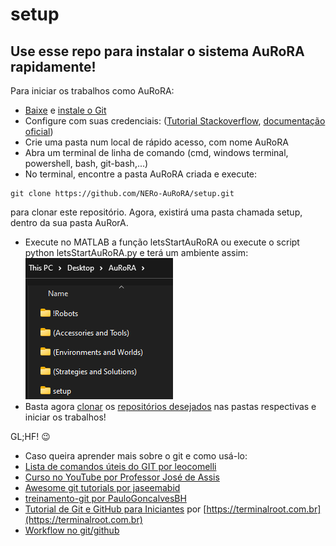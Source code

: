# setup

## Use esse repo para instalar o sistema AuRoRA rapidamente!

Para iniciar os trabalhos como AuRoRA:
- [Baixe](https://git-scm.com/downloads) e [instale o Git](https://git-scm.com/book/en/v2/Getting-Started-Installing-Git)
- Configure com suas credenciais: ([Tutorial Stackoverflow](https://stackoverflow.com/questions/35942754/how-to-save-username-and-password-in-git), [documentação oficial](https://git-scm.com/docs/git-credential-store)) 
- Crie uma pasta num local de rápido acesso, com nome AuRoRA
- Abra um terminal de linha de comando (cmd, windows terminal, powershell, bash, git-bash,...) 
- No terminal, encontre a pasta AuRoRA criada e execute:
``` 
git clone https://github.com/NERo-AuRoRA/setup.git
```
para clonar este repositório. Agora, existirá uma pasta chamada setup, dentro da sua pasta AuRorA.
- Execute no MATLAB a função letsStartAuRoRA ou execute o script python letsStartAuRoRA.py e terá um ambiente assim:
![](https://raw.githubusercontent.com/NERo-AuRoRA/setup/main/AuRoRA_environment.png)
- Basta agora [clonar](https://docs.github.com/pt/github/creating-cloning-and-archiving-repositories/cloning-a-repository-from-github/cloning-a-repository) os [repositórios desejados](https://github.com/orgs/NERo-AuRoRA/teams) nas pastas respectivas e iniciar os trabalhos!

GL;HF! 😉

-   Caso queira aprender mais sobre o git e como usá-lo:  
  - [Lista de comandos úteis do GIT por leocomelli](https://gist.github.com/leocomelli/2545add34e4fec21ec16)
  - [Curso no YouTube por Professor José de Assis](https://www.youtube.com/watch?v=FF1f4bKYhoo&list=PLbEOwbQR9lqzK14I7OOeREEIE4k6rjgIj)
  - [Awesome git tutorials por jaseemabid](https://gist.github.com/jaseemabid/1321592/c92cffcc522e11b152969108669775c0e700a8e9)
  - [treinamento-git por PauloGoncalvesBH](https://github.com/PauloGoncalvesBH/treinamento-git)
  - [Tutorial de Git e GitHub para Iniciantes](https://terminalroot.com.br/git/) por [https://terminalroot.com.br](https://terminalroot.com.br)
  - [Workflow no git/github](https://www.zup.com.br/blog/git-workflow)
